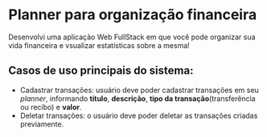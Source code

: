 # Planner para organização financeira
Desenvolvi uma aplicação Web FullStack em que você pode organizar sua vida financeira e vsualizar estatísticas sobre a mesma!

## Casos de uso principais do sistema: 
- Cadastrar transações:  usuário deve poder cadastrar transações em seu _planner_, informando **título**, **descrição**, **tipo da transação**(transferência ou recibo) e **valor**.
- Deletar transações: o usuário deve poder deletar as transações criadas previamente.
